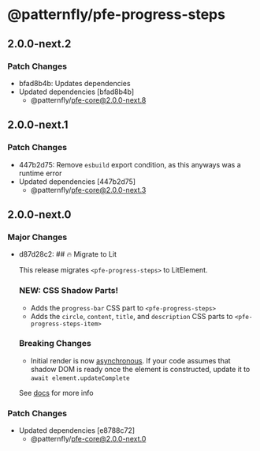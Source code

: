 # @patternfly/pfe-progress-steps

## 2.0.0-next.2

### Patch Changes

- bfad8b4b: Updates dependencies
- Updated dependencies [bfad8b4b]
  - @patternfly/pfe-core@2.0.0-next.8

## 2.0.0-next.1

### Patch Changes

- 447b2d75: Remove `esbuild` export condition, as this anyways was a runtime error
- Updated dependencies [447b2d75]
  - @patternfly/pfe-core@2.0.0-next.3

## 2.0.0-next.0

### Major Changes

- d87d28c2: ## 🔥 Migrate to Lit

  This release migrates `<pfe-progress-steps>` to LitElement.

  ### NEW: CSS Shadow Parts!

  - Adds the `progress-bar` CSS part to `<pfe-progress-steps>`
  - Adds the `circle`, `content`, `title`, and `description` CSS parts to `<pfe-progress-steps-item>`

  ### Breaking Changes

  - Initial render is now [asynchronous](https://lit.dev/docs/components/lifecycle/#reactive-update-cycle).
    If your code assumes that shadow DOM is ready once the element is constructed, update it to `await element.updateComplete`

  See [docs](https://patternflyelements.org/components/progress-steps/) for more info

### Patch Changes

- Updated dependencies [e8788c72]
  - @patternfly/pfe-core@2.0.0-next.0
